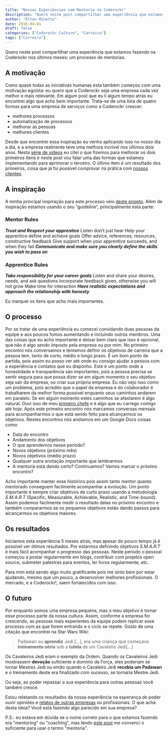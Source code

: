 ```yaml
---
title: "Nossas Experiências com Mentoria na Coderockr"
description: "Quero neste post compartilhar uma experiência que estamos fazendo na Coderockr nos últimos meses: um processo de mentorias..."
author: "Elton Minetto"
date: 2016-04-01
draft: false
categories: ["Coderockr Culture", "Carreira"]
tags: ["Carreira"]
---
```


Quero neste post compartilhar uma experiência que estamos fazendo na Coderockr nos últimos meses: um processo de mentorias.

## A motivação

Como quase todas as iniciativas humanas esta também começou com uma motivação egoísta: eu quero que a Coderockr seja uma empresa cada vez melhor e mais relevante. Em algum post que eu li algum tempo atrás eu encontrei algo que acho bem importante. Trata-se de uma lista de quatro formas para uma empresa de serviços como a Coderockr crescer:

- melhores processos
- automatização de processos
- melhorar as pessoas
- melhores clientes

Desde que encontrei essa inspiração eu venho aplicando isso no nosso dia a dia, e a empresa realmente teve uma melhora incrível nos últimos dois anos. Nesta [série de vídeos](https://www.youtube.com/playlist?list=PLkS5lYehKysZhw1prsoZQhiVfbYA5fEGz) eu citei o que fizemos para melhorar os dois primeiros ítens e neste post vou falar uma das formas que estamos implementando para aprimorar o terceiro. O último item é um resultado dos primeiros, coisa que já foi possível comprovar na prática com [nossos clientes](http://coderockr.com/#clientes).

## A inspiração

A minha principal inspiração para este processo veio [deste projeto](https://phpmentoring.org). Além de inspiração estamos usando o seu “guideline”, principalmente esta parte:

### Mentor Rules

***Trust and Respect your apprentice***
Listen don’t just hear
Help your apprentice define and achieve goals
Offer advice, references, resources, constructive feedback
Give support when your apprentice succeeds, and when they fail
***Communicate and make sure you clearly define the skills you wish to pass on***

### Apprentice Rules

***Take responsibility for your career goals***
Listen and share your desires, needs, and ask questions
Incorporate feedback given, otherwise you will not grow
Make time for interaction
***Have realistic expectations and approach the relationship with honesty***

Eu marquei os itens que acho mais importantes.

## O processo

Por se tratar de uma experiência eu comecei convidando duas pessoas da equipe e aos poucos fomos aumentando e incluindo outros membros. Uma das coisas que eu acho importante é deixar bem claro que isso é opcional, que não é algo sendo imposto pela empresa ou por mim.
No primeiro encontro nós conversamos e tentamos definir os objetivos de carreira que a pessoa tem, tanto de curto, médio e longo prazo. É um bom ponto de partida, pois assim eu posso ver até onde eu consigo ajudar a pessoa com a experiência e contatos que eu disponho. Este é um ponto onde a honestidade e transparência são importantes, pois a pessoa precisa se sentir segura para que possa dizer se em algum momento o seu objetivo seja sair da empresa, ou criar sua própria empresa. Eu não vejo isso como um problema, pois acredito que o papel da empresa e do colaborador é trabalharem da melhor forma possível enquanto seus caminhos andarem em paralelo. Se em algum momento estes caminhos se afastarem é algo natural. Ouvi isso de meu [primeiro chefe](https://www.linkedin.com/in/jorge-di-domenico-a2161813?authType=NAME_SEARCH&authToken=LOAs&locale=en_US&srchid=172885011459509814206&srchindex=1&srchtotal=1&trk=vsrp_people_res_name&trkInfo=VSRPsearchId%3A172885011459509814206%2CVSRPtargetId%3A46318777%2CVSRPcmpt%3Aprimary%2CVSRPnm%3Atrue%2CauthType%3ANAME_SEARCH) e é algo que eu carrego comigo até hoje.
Após este primeiro encontro nós marcamos conversas mensais para acompanharmos o que está sendo feito para alcançarmos os objetivos. Nestes encontros nós anotamos em um Google Docs coisas como:

- Data do encontro
- Andamento dos objetivos
- O que aprendemos nesse período?
- Novos objetivos (próximo mês)
- Novos objetivos (médio prazo)
- Qualquer outra anotação importante que lembrarmos
- A mentoria está dando certo? Continuamos? Vamos marcar o próximo encontro?

Acho importante manter esse histórico pois assim tanto mentor quanto mentorado conseguem facilmente acompanhar a evolução.
Um ponto importante é sempre criar objetivos de curto prazo usando a metodologia *S.M.A.R.T* (Specific, Measurable, Achievable, Realistic, and Time-bound). Assim podemos facilmente medir o resultado delas no próximo encontro e também compararmos se os pequenos objetivos estão dando passos para alcançarmos os objetivos maiores.

## Os resultados

Iniciamos esta experiência 5 meses atrás, mas apesar do pouco tempo já é possível ver ótimos resultados. Por estarmos definindo objetivos *S.M.A.R.T* é mais fácil acompanhar o progresso das pessoas. Neste período o pessoal começou a postar regularmente em blogs, contribuir com projetos open source, submeter palestras para eventos, ler livros regularmente, etc.

Para mim está sendo algo muito gratificante pois me sinto bem por estar ajudando, mesmo que um pouco, a desenvolver melhores profissionais. O mercado, e a Coderockr!, saem fortalecidos com isso.

## O futuro

Por enquanto somos uma empresa pequena, mas o meu objetivo é tornar esse processo parte da nossa cultura. Assim, conforme a empresa for crescendo, as pessoas mais experientes da equipe podem replicar esse processo com as que forem entrando e o ciclo se repete. Gosto de uma citação que encontrei na Star Wars Wiki:

> Padawan ou **aprendiz** Jedi […], era uma criança que começava **treinamento sério** sob a **tutela** de um Cavaleiro Jedi[…]

Os Cavaleiros Jedi eram o exemplo da Ordem. Quando os Cavaleiros Jedi mostrassem **devoção** suficiente e domínio da Força, eles poderiam se tornar Mestres Jedi ou então quando o Cavaleiro Jedi **recebia um Padawan** e o treinamento deste era finalizado com sucesso, se tornaria Mestre Jedi.

Ou seja, ao poder repassar a sua experiência para outras pessoas você também cresce.

Estou relatando os resultados da nossa experiência na esperança de poder ouvir opiniões e [relatos de outras empresas](https://blog.asana.com/2015/09/engineering-mentorship-at-asana/) ou profissionais. O que acha desta ideia? Você está fazendo algo parecido em sua empresa?

P.S.: eu estava em dúvida se o nome correto para o que estamos fazendo era "mentoring" ou "coaching", mas lendo [este post](http://www.management-mentors.com/resources/coaching-mentoring-differences) me convenci o suficiente para usar o termo "mentoria".
